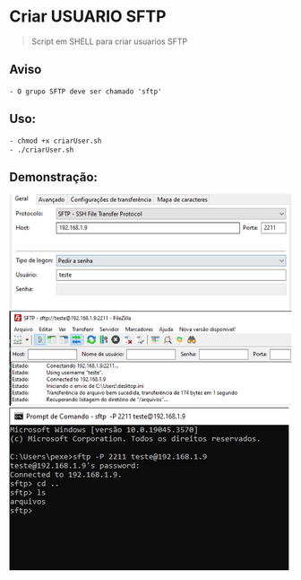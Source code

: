 # Criar USUARIO SFTP
> Script em SHELL para criar usuarios SFTP

## Aviso
    - O grupo SFTP deve ser chamado 'sftp'

## Uso:
    - chmod +x criarUser.sh
    - ./criarUser.sh

## Demonstração:
![Filezilla](demo/filezillaInfo.png)
![Filezilla](demo/filezillaLog.png)
![CMD](demo/cmd.png)
